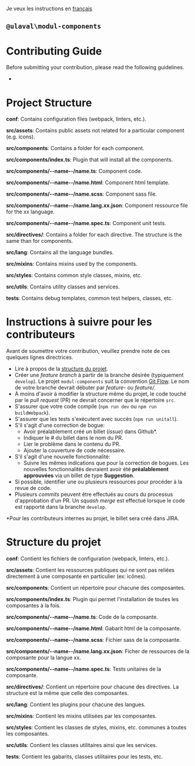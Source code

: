 Je veux les instructions en [français](#fr)

## `@ulaval\modul-components`
# Contributing Guide

Before submitting your contribution, please read the following guidelines.

-

# Project Structure

**conf**: Contains configuration files (webpack, linters, etc.).

**src/assets**: Contains public assets not related for a particular component (e.g. icons).

**src/components**: Contains a folder for each component.

**src/components/index.ts**: Plugin that will install all the components.

**src/components/--name--/name.ts**: Component code.

**src/components/--name--/name.html**: Component html template.

**src/components/--name--/name.scss**: Component sass file.

**src/components/--name--/name.lang.xx.json**: Component ressource file for the xx language.

**src/components/--name--/name.spec.ts**: Component unit tests.

**src/directives/**: Contains a folder for each directive. The structure is the same than for components.

**src/lang**: Contains all the language bundles.

**src/mixins**: Contains mixins used by the components.

**src/styles**: Contains common style classes, mixins, etc.

**src/utils**: Contains utility classes and services.

**tests**: Contains debug templates, common test helpers, classes, etc.

# <a name="fr"></a>Instructions à suivre pour les contributeurs

Avant de soumettre votre contribution, veuillez prendre note de ces quelques lignes directrices.

- Lire à propos de la [structure du projet](#psfr).
- Créer une *feature branch* à partir de la branche désirée (typiquement `develop`). Le projet `modul-components` suit la convention [Git Flow](http://nvie.com/posts/a-successful-git-branching-model/). Le nom de votre branche devrait débuter par *feature-* ou *feature/*.
- À moins d'avoir à modifier la structure même du projet, le code touché par le *pull request* (PR) ne devrait concerner que le répertoire `src`.
- S'assurer que votre code compile (`npm run dev` ou `npm run buildWebpack`).
- S'assurer que les tests s'exécutent avec succès (`npm run unitall`).
- S'il s'agit d'une correction de bogue:
    - Avoir préalablement créé un billet (*issue*) dans Github*.
    - Indiquer le # du billet dans le nom du PR.
    - Lier le problème dans le contenu du PR.
    - Ajouter la couverture de code nécessaire.
- S'il s'agit d'une nouvelle fonctionnalité:
    - Suivre les mêmes indications que pour la correction de bogues. Les nouvelles fonctionnalités devraient avoir été **préalablement approuvées** via un billet de type **Suggestion**.
- Si possible, identifier une ou plusieurs ressources pour procéder à la revue de code.
- Plusieurs *commits* peuvent être effectués au cours du processus d'approbation d'un PR. Un *squash merge* est effectué lorsque le code est rapporté dans la branche `develop`.

*Pour les contributeurs internes au projet, le billet sera créé dans JIRA.

# <a name="psfr"></a>Structure du projet

**conf**: Contient les fichiers de configuration (webpack, linters, etc.).

**src/assets**: Contient les ressources publiques qui ne sont pas reliées directement à une composante en particulier (ex: icônes).

**src/components**: Contient un répertoire pour chacune des composantes.

**src/components/index.ts**: Plugin qui permet l'installation de toutes les composantes à la fois.

**src/components/--name--/name.ts**: Code de la composante.

**src/components/--name--/name.html**: Gabarit html de la composante.

**src/components/--name--/name.scss**: Fichier sass de la composante.

**src/components/--name--/name.lang.xx.json**: Ficher de ressources de la composante pour la langue xx.

**src/components/--name--/name.spec.ts**: Tests unitaires de la composante.

**src/directives/**: Contient un répertoire pour chacune des directives. La structure est la même que celle des composantes.

**src/lang**: Contient les plugins pour chacune des langues.

**src/mixins**: Contient les mixins utilisées par les composantes.

**src/styles**: Contient les classes de styles, mixins, etc. communes à toutes les composantes.

**src/utils**: Contient les classes utilitaires ainsi que les services.

**tests**: Contient les gabarits, classes utilitaires pour les tests, etc.
